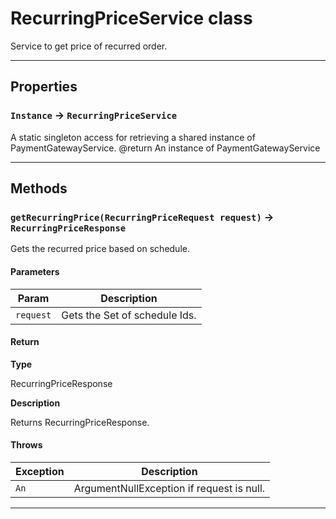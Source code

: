 # RecurringPriceService class

Service to get price of recurred order.

---
## Properties

### `Instance` → `RecurringPriceService`

A static singleton access for retrieving a shared instance of PaymentGatewayService. @return An instance of PaymentGatewayService

---
## Methods
### `getRecurringPrice(RecurringPriceRequest request)` → `RecurringPriceResponse`

Gets the recurred price based on schedule.

#### Parameters
|Param|Description|
|-----|-----------|
|`request` |  Gets the Set of schedule Ids. |

#### Return

**Type**

RecurringPriceResponse

**Description**

Returns RecurringPriceResponse.

#### Throws
|Exception|Description|
|---------|-----------|
|`An` |  ArgumentNullException if request is null. |

---
